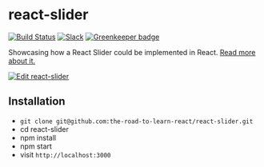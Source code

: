 # react-slider

[![Build Status](https://travis-ci.org/the-road-to-learn-react/react-slider.svg?branch=master)](https://travis-ci.org/the-road-to-learn-react/react-slider) [![Slack](https://slack-the-road-to-learn-react.wieruch.com/badge.svg)](https://slack-the-road-to-learn-react.wieruch.com/) [![Greenkeeper badge](https://badges.greenkeeper.io/the-road-to-learn-react/react-slider.svg)](https://greenkeeper.io/)

Showcasing how a React Slider could be implemented in React. [Read more about it.](https://www.robinwieruch.de/react-slider/)

[![Edit react-slider](https://codesandbox.io/static/img/play-codesandbox.svg)](https://codesandbox.io/s/github/the-road-to-learn-react/react-slider/tree/master/?fontsize=14)

## Installation

- `git clone git@github.com:the-road-to-learn-react/react-slider.git`
- cd react-slider
- npm install
- npm start
- visit `http://localhost:3000`
